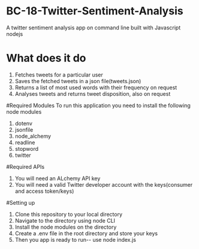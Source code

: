 # BC-18-Twitter-Sentiment-Analysis
A twitter sentiment analysis app on command line built with Javascript nodejs

# What does it do
1. Fetches tweets for a particular user
2. Saves the fetched tweets in a json file(tweets.json)
3. Returns a list of most used words with their frequency on request
4. Analyses tweets and returns tweet disposition, also on request

#Required Modules
To run this application you need to install the following node modules
1. dotenv
2. jsonfile
3. node_alchemy
4. readline
5. stopword
6. twitter

#Required APIs
1. You will need an ALchemy API key
2. You will need a valid Twitter developer account with the keys(consumer and access token/keys)

#Setting up
1. Clone this repository to your local directory
2. Navigate to the directory using node CLI
3. Install the node modules on the directory
4. Create a .env file in the root directory and store your keys
5. Then you app is ready to run-- use node index.js
